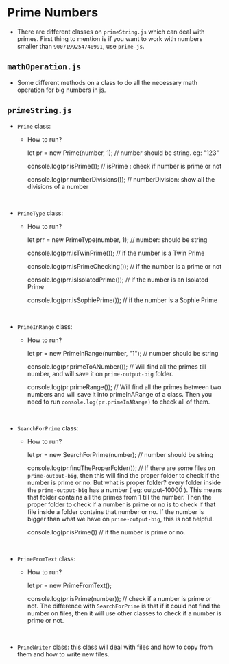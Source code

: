# Prime Numbers

- There are different classes on `primeString.js` which can deal with primes. First thing to mention is if you want to work with numbers smaller than `9007199254740991`, use `prime-js`.

## `mathOperation.js`

- Some different methods on a class to do all the necessary math operation for big numbers in js.

## `primeString.js`

- `Prime` class:

  - How to run?

    let pr = new Prime(number, 1); // number should be string. eg: "123"

    console.log(pr.isPrime()); // isPrime : check if number is prime or not

    console.log(pr.numberDivisions()); // numberDivision: show all the divisions of a number

<br>

- `PrimeType` class:

  - How to run?

    let prr = new PrimeType(number, 1); // number: should be string

    console.log(prr.isTwinPrime()); // if the number is a Twin Prime

    console.log(prr.isPrimeChecking()); // if the number is a prime or not

    console.log(prr.isIsolatedPrime()); // if the number is an Isolated Prime

    console.log(prr.isSophiePrime()); // if the number is a Sophie Prime

<br>

- `PrimeInRange` class:

  - How to run?

    let pr = new PrimeInRange(number, "1"); // number should be string

    console.log(pr.primeToANumber()); // Will find all the primes till number, and will save it on `prime-output-big` folder.

    console.log(pr.primeRange()); // Will find all the primes between two numbers and will save it into primeInARange of a class. Then you need to run `console.log(pr.primeInARange)` to check all of them.

<br>

- `SearchForPrime` class:

  - How to run?

    let pr = new SearchForPrime(number); // number should be string

    console.log(pr.findTheProperFolder()); // If there are some files on `prime-output-big`, then this will find the proper folder to check if the number is prime or no. But what is proper folder? every folder inside the `prime-output-big` has a number ( eg: output-10000 ). This means that folder contains all the primes from 1 till the number. Then the proper folder to check if a number is prime or no is to check if that file inside a folder contains that number or no. If the number is bigger than what we have on `prime-output-big`, this is not helpful.

    console.log(pr.isPrime()) // if the number is prime or no.

<br>

- `PrimeFromText` class:

  - How to run?

    let pr = new PrimeFromText();

    console.log(pr.isPrime(number)); // check if a number is prime or not. The difference with `SearchForPrime` is that if it could not find the number on files, then it will use other classes to check if a number is prime or not.

<br>

- `PrimeWriter` class: this class will deal with files and how to copy from them and how to write new files.
